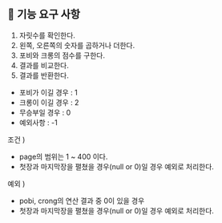 ## 🚀 기능 요구 사항
1. 자릿수를 확인한다.
2. 왼쪽, 오른쪽의 숫자를 곱하거나 더한다.
3. 포비와 크롱의 점수를 구한다. 
4. 결과를 비교한다.
5. 결과를 반환한다.
* 포비가 이길 경우 : 1
* 크롱이 이길 경우 : 2
* 무승부일 경우 : 0
* 예외사항 : -1

조건 )
* page의 범위는 1 ~ 400 이다. 
* 첫장과 마지막장을 펼쳤을 경우(null or 0)일 경우 예외로 처리한다.

예외 ) 
* pobi, crong의 연산 결과 중 0이 있을 경우
* 첫장과 마지막장을 펼쳤을 경우(null or 0)일 경우 예외로 처리한다.
